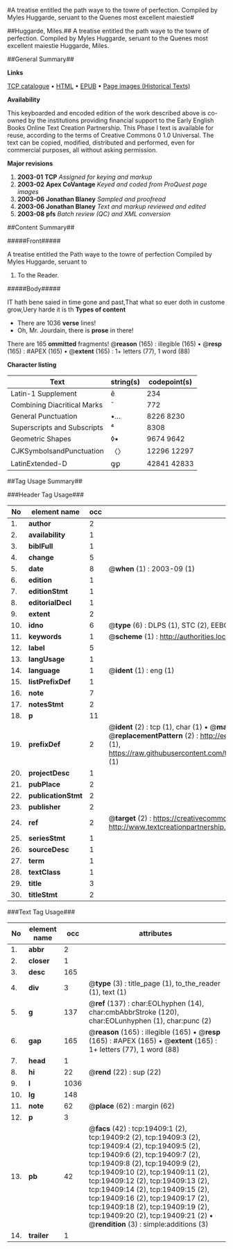 #A treatise entitled the path waye to the towre of perfection. Compiled by Myles Huggarde, seruant to the Quenes most excellent maiestie#

##Huggarde, Miles.##
A treatise entitled the path waye to the towre of perfection. Compiled by Myles Huggarde, seruant to the Quenes most excellent maiestie
Huggarde, Miles.

##General Summary##

**Links**

[TCP catalogue](http://www.ota.ox.ac.uk/tcp/)  • 
[HTML](http://tei.it.ox.ac.uk/tcp/Texts-HTML/free/A03/A03440.html)  • 
[EPUB](http://tei.it.ox.ac.uk/tcp/Texts-EPUB/free/A03/A03440.epub) • 
[Page images (Historical Texts)](https://data.historicaltexts.jisc.ac.uk/view?pubId=eebo-99854003e&pageId=eebo-99854003e-19409-1)

**Availability**

This keyboarded and encoded edition of the
	       work described above is co-owned by the institutions
	       providing financial support to the Early English Books
	       Online Text Creation Partnership. This Phase I text is
	       available for reuse, according to the terms of Creative
	       Commons 0 1.0 Universal. The text can be copied,
	       modified, distributed and performed, even for
	       commercial purposes, all without asking permission.

**Major revisions**

1. __2003-01__ __TCP__ *Assigned for keying and markup*
1. __2003-02__ __Apex CoVantage__ *Keyed and coded from ProQuest page images*
1. __2003-06__ __Jonathan Blaney__ *Sampled and proofread*
1. __2003-06__ __Jonathan Blaney__ *Text and markup reviewed and edited*
1. __2003-08__ __pfs__ *Batch review (QC) and XML conversion*

##Content Summary##

#####Front#####

A treatise entitled the Path waye to the towre of perfection Compiled by Myles Huggarde, seruant to
1. To the Reader.

#####Body#####

IT hath bene saied in time gone and past,That what so euer doth in custome grow,Uery harde it is th
**Types of content**

  * There are 1036 **verse** lines!
  * Oh, Mr. Jourdain, there is **prose** in there!

There are 165 **ommitted** fragments! 
 @__reason__ (165) : illegible (165)  •  @__resp__ (165) : #APEX (165)  •  @__extent__ (165) : 1+ letters (77), 1 word (88)

**Character listing**


|Text|string(s)|codepoint(s)|
|---|---|---|
|Latin-1 Supplement|ê|234|
|Combining             Diacritical Marks|̄|772|
|General Punctuation|•…|8226 8230|
|Superscripts             and Subscripts|⁴|8308|
|Geometric Shapes|◊▪|9674 9642|
|CJKSymbolsandPunctuation|〈〉|12296 12297|
|LatinExtended-D|ꝙꝑ|42841 42833|

##Tag Usage Summary##

###Header Tag Usage###

|No|element name|occ|attributes|
|---|---|---|---|
|1.|__author__|2||
|2.|__availability__|1||
|3.|__biblFull__|1||
|4.|__change__|5||
|5.|__date__|8| @__when__ (1) : 2003-09 (1)|
|6.|__edition__|1||
|7.|__editionStmt__|1||
|8.|__editorialDecl__|1||
|9.|__extent__|2||
|10.|__idno__|6| @__type__ (6) : DLPS (1), STC (2), EEBO-CITATION (1), PROQUEST (1), VID (1)|
|11.|__keywords__|1| @__scheme__ (1) : http://authorities.loc.gov/ (1)|
|12.|__label__|5||
|13.|__langUsage__|1||
|14.|__language__|1| @__ident__ (1) : eng (1)|
|15.|__listPrefixDef__|1||
|16.|__note__|7||
|17.|__notesStmt__|2||
|18.|__p__|11||
|19.|__prefixDef__|2| @__ident__ (2) : tcp (1), char (1)  •  @__matchPattern__ (2) : ([0-9\-]+):([0-9IVX]+) (1), (.+) (1)  •  @__replacementPattern__ (2) : http://eebo.chadwyck.com/downloadtiff?vid=$1&page=$2 (1), https://raw.githubusercontent.com/textcreationpartnership/Texts/master/tcpchars.xml#$1 (1)|
|20.|__projectDesc__|1||
|21.|__pubPlace__|2||
|22.|__publicationStmt__|2||
|23.|__publisher__|2||
|24.|__ref__|2| @__target__ (2) : https://creativecommons.org/publicdomain/zero/1.0/ (1), http://www.textcreationpartnership.org/docs/. (1)|
|25.|__seriesStmt__|1||
|26.|__sourceDesc__|1||
|27.|__term__|1||
|28.|__textClass__|1||
|29.|__title__|3||
|30.|__titleStmt__|2||


###Text Tag Usage###

|No|element name|occ|attributes|
|---|---|---|---|
|1.|__abbr__|2||
|2.|__closer__|1||
|3.|__desc__|165||
|4.|__div__|3| @__type__ (3) : title_page (1), to_the_reader (1), text (1)|
|5.|__g__|137| @__ref__ (137) : char:EOLhyphen (14), char:cmbAbbrStroke (120), char:EOLunhyphen (1), char:punc (2)|
|6.|__gap__|165| @__reason__ (165) : illegible (165)  •  @__resp__ (165) : #APEX (165)  •  @__extent__ (165) : 1+ letters (77), 1 word (88)|
|7.|__head__|1||
|8.|__hi__|22| @__rend__ (22) : sup (22)|
|9.|__l__|1036||
|10.|__lg__|148||
|11.|__note__|62| @__place__ (62) : margin (62)|
|12.|__p__|3||
|13.|__pb__|42| @__facs__ (42) : tcp:19409:1 (2), tcp:19409:2 (2), tcp:19409:3 (2), tcp:19409:4 (2), tcp:19409:5 (2), tcp:19409:6 (2), tcp:19409:7 (2), tcp:19409:8 (2), tcp:19409:9 (2), tcp:19409:10 (2), tcp:19409:11 (2), tcp:19409:12 (2), tcp:19409:13 (2), tcp:19409:14 (2), tcp:19409:15 (2), tcp:19409:16 (2), tcp:19409:17 (2), tcp:19409:18 (2), tcp:19409:19 (2), tcp:19409:20 (2), tcp:19409:21 (2)  •  @__rendition__ (3) : simple:additions (3)|
|14.|__trailer__|1||
